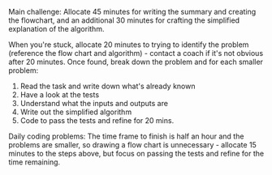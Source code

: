 
Main challenge: Allocate 45 minutes for writing the summary and creating the flowchart, and an additional 30 minutes for crafting the simplified explanation of the algorithm.

When you're stuck, allocate 20 minutes to trying to identify the problem (reference the flow chart and algorithm) - contact a coach if it's not obvious after 20 minutes. Once found, break down the problem and for each smaller problem:

1. Read the task and write down what's already known
2. Have a look at the tests
3. Understand what the inputs and outputs are
4. Write out the simplified algorithm
5. Code to pass the tests and refine for 20 mins.

Daily coding problems: The time frame to finish is half an hour and the problems are smaller, so drawing a flow chart is unnecessary - allocate 15 minutes to the steps above, but focus on passing the tests and refine for the time remaining.